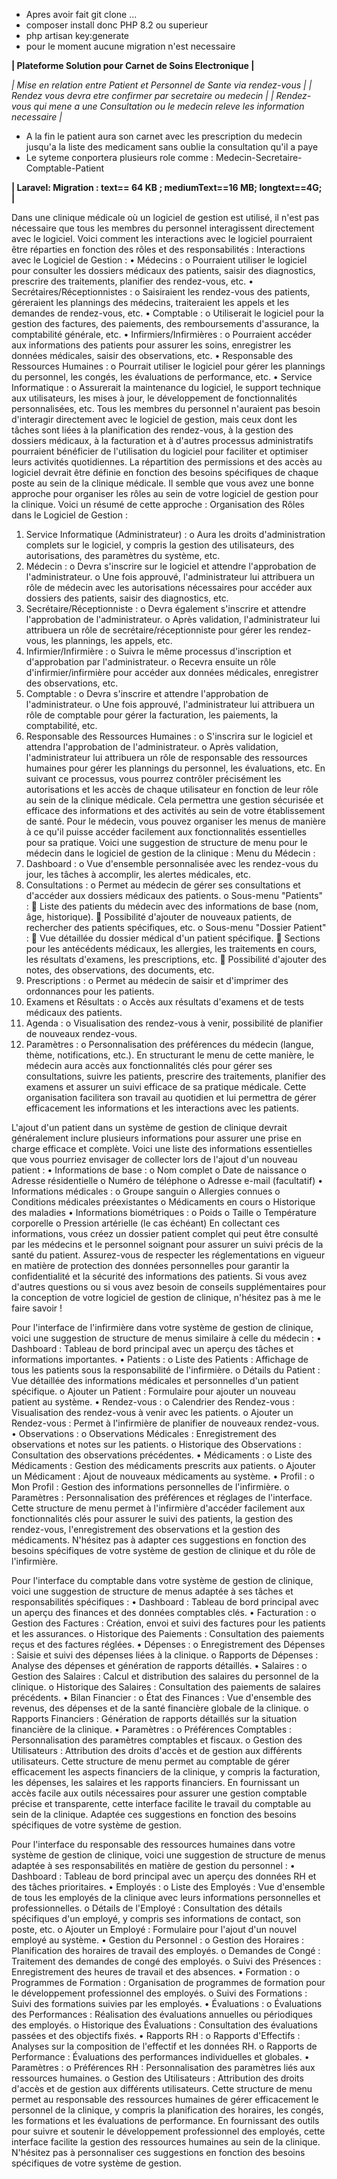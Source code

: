 * Apres avoir fait git clone ...
* composer install donc PHP 8.2 ou superieur
* php artisan key:generate
* pour le moment aucune migration n'est necessaire


**| Plateforme Solution pour Carnet de Soins Electronique |**

*| Mise en relation entre Patient et Personnel de Sante via rendez-vous |*
*| Rendez vous devra etre confirmer par secretaire ou medecin |*
*| Rendez-vous qui mene a une Consultation ou le medecin releve les information necessaire |*
* A la fin le patient aura son carnet avec les prescription du medecin jusqu'a la liste des medicament sans oublie la consultation qu'il a paye 
* Le syteme conportera plusieurs role comme : Medecin-Secretaire-Comptable-Patient


**| Laravel: Migration : text== 64 KB ; mediumText==16 MB; longtext==4G; |**

Dans une clinique médicale où un logiciel de gestion est utilisé, il n'est pas nécessaire que tous les membres du personnel interagissent directement avec le logiciel. Voici comment les interactions avec le logiciel pourraient être réparties en fonction des rôles et des responsabilités :
Interactions avec le Logiciel de Gestion :
•	Médecins :
o	Pourraient utiliser le logiciel pour consulter les dossiers médicaux des patients, saisir des diagnostics, prescrire des traitements, planifier des rendez-vous, etc.
•	Secrétaires/Réceptionnistes :
o	Saisiraient les rendez-vous des patients, géreraient les plannings des médecins, traiteraient les appels et les demandes de rendez-vous, etc.
•	Comptable :
o	Utiliserait le logiciel pour la gestion des factures, des paiements, des remboursements d'assurance, la comptabilité générale, etc.
•	Infirmiers/Infirmières :
o	Pourraient accéder aux informations des patients pour assurer les soins, enregistrer les données médicales, saisir des observations, etc.
•	Responsable des Ressources Humaines :
o	Pourrait utiliser le logiciel pour gérer les plannings du personnel, les congés, les évaluations de performance, etc.
•	Service Informatique :
o	Assurerait la maintenance du logiciel, le support technique aux utilisateurs, les mises à jour, le développement de fonctionnalités personnalisées, etc.
Tous les membres du personnel n'auraient pas besoin d'interagir directement avec le logiciel de gestion, mais ceux dont les tâches sont liées à la planification des rendez-vous, à la gestion des dossiers médicaux, à la facturation et à d'autres processus administratifs pourraient bénéficier de l'utilisation du logiciel pour faciliter et optimiser leurs activités quotidiennes. La répartition des permissions et des accès au logiciel devrait être définie en fonction des besoins spécifiques de chaque poste au sein de la clinique médicale.
Il semble que vous avez une bonne approche pour organiser les rôles au sein de votre logiciel de gestion pour la clinique. Voici un résumé de cette approche :
Organisation des Rôles dans le Logiciel de Gestion :
1.	Service Informatique (Administrateur) :
o	Aura les droits d'administration complets sur le logiciel, y compris la gestion des utilisateurs, des autorisations, des paramètres du système, etc.
2.	Médecin :
o	Devra s'inscrire sur le logiciel et attendre l'approbation de l'administrateur.
o	Une fois approuvé, l'administrateur lui attribuera un rôle de médecin avec les autorisations nécessaires pour accéder aux dossiers des patients, saisir des diagnostics, etc.
3.	Secrétaire/Réceptionniste :
o	Devra également s'inscrire et attendre l'approbation de l'administrateur.
o	Après validation, l'administrateur lui attribuera un rôle de secrétaire/réceptionniste pour gérer les rendez-vous, les plannings, les appels, etc.
4.	Infirmier/Infirmière :
o	Suivra le même processus d'inscription et d'approbation par l'administrateur.
o	Recevra ensuite un rôle d'infirmier/infirmière pour accéder aux données médicales, enregistrer des observations, etc.
5.	Comptable :
o	Devra s'inscrire et attendre l'approbation de l'administrateur.
o	Une fois approuvé, l'administrateur lui attribuera un rôle de comptable pour gérer la facturation, les paiements, la comptabilité, etc.
6.	Responsable des Ressources Humaines :
o	S'inscrira sur le logiciel et attendra l'approbation de l'administrateur.
o	Après validation, l'administrateur lui attribuera un rôle de responsable des ressources humaines pour gérer les plannings du personnel, les évaluations, etc.
En suivant ce processus, vous pourrez contrôler précisément les autorisations et les accès de chaque utilisateur en fonction de leur rôle au sein de la clinique médicale. Cela permettra une gestion sécurisée et efficace des informations et des activités au sein de votre établissement de santé.
Pour le médecin, vous pouvez organiser les menus de manière à ce qu'il puisse accéder facilement aux fonctionnalités essentielles pour sa pratique. Voici une suggestion de structure de menu pour le médecin dans le logiciel de gestion de la clinique :
Menu du Médecin :
1.	Dashboard :
o	Vue d'ensemble personnalisée avec les rendez-vous du jour, les tâches à accomplir, les alertes médicales, etc.
2.	Consultations :
o	Permet au médecin de gérer ses consultations et d'accéder aux dossiers médicaux des patients.
o	Sous-menu "Patients" :
	Liste des patients du médecin avec des informations de base (nom, âge, historique).
	Possibilité d'ajouter de nouveaux patients, de rechercher des patients spécifiques, etc.
o	Sous-menu "Dossier Patient" :
	Vue détaillée du dossier médical d'un patient spécifique.
	Sections pour les antécédents médicaux, les allergies, les traitements en cours, les résultats d'examens, les prescriptions, etc.
	Possibilité d'ajouter des notes, des observations, des documents, etc.
3.	Prescriptions :
o	Permet au médecin de saisir et d'imprimer des ordonnances pour les patients.
4.	Examens et Résultats :
o	Accès aux résultats d'examens et de tests médicaux des patients.
5.	Agenda :
o	Visualisation des rendez-vous à venir, possibilité de planifier de nouveaux rendez-vous.
6.	Paramètres :
o	Personnalisation des préférences du médecin (langue, thème, notifications, etc.).
En structurant le menu de cette manière, le médecin aura accès aux fonctionnalités clés pour gérer ses consultations, suivre les patients, prescrire des traitements, planifier des examens et assurer un suivi efficace de sa pratique médicale. Cette organisation facilitera son travail au quotidien et lui permettra de gérer efficacement les informations et les interactions avec les patients.

L'ajout d'un patient dans un système de gestion de clinique devrait généralement inclure plusieurs informations pour assurer une prise en charge efficace et complète. Voici une liste des informations essentielles que vous pourriez envisager de collecter lors de l'ajout d'un nouveau patient :
•	Informations de base :
o	Nom complet
o	Date de naissance
o	Adresse résidentielle
o	Numéro de téléphone
o	Adresse e-mail (facultatif)
•	Informations médicales :
o	Groupe sanguin
o	Allergies connues
o	Conditions médicales préexistantes
o	Médicaments en cours
o	Historique des maladies
•	Informations biométriques :
o	Poids
o	Taille
o	Température corporelle
o	Pression artérielle (le cas échéant)
En collectant ces informations, vous créez un dossier patient complet qui peut être consulté par les médecins et le personnel soignant pour assurer un suivi précis de la santé du patient. Assurez-vous de respecter les réglementations en vigueur en matière de protection des données personnelles pour garantir la confidentialité et la sécurité des informations des patients.
Si vous avez d'autres questions ou si vous avez besoin de conseils supplémentaires pour la conception de votre logiciel de gestion de clinique, n'hésitez pas à me le faire savoir !
 

Pour l'interface de l'infirmière dans votre système de gestion de clinique, voici une suggestion de structure de menus similaire à celle du médecin :
•	Dashboard : Tableau de bord principal avec un aperçu des tâches et informations importantes.
•	Patients :
o	Liste des Patients : Affichage de tous les patients sous la responsabilité de l'infirmière.
o	Détails du Patient : Vue détaillée des informations médicales et personnelles d'un patient spécifique.
o	Ajouter un Patient : Formulaire pour ajouter un nouveau patient au système.
•	Rendez-vous :
o	Calendrier des Rendez-vous : Visualisation des rendez-vous à venir avec les patients.
o	Ajouter un Rendez-vous : Permet à l'infirmière de planifier de nouveaux rendez-vous.
•	Observations :
o	Observations Médicales : Enregistrement des observations et notes sur les patients.
o	Historique des Observations : Consultation des observations précédentes.
•	Médicaments :
o	Liste des Médicaments : Gestion des médicaments prescrits aux patients.
o	Ajouter un Médicament : Ajout de nouveaux médicaments au système.
•	Profil :
o	Mon Profil : Gestion des informations personnelles de l'infirmière.
o	Paramètres : Personnalisation des préférences et réglages de l'interface.
Cette structure de menu permet à l'infirmière d'accéder facilement aux fonctionnalités clés pour assurer le suivi des patients, la gestion des rendez-vous, l'enregistrement des observations et la gestion des médicaments. N'hésitez pas à adapter ces suggestions en fonction des besoins spécifiques de votre système de gestion de clinique et du rôle de l'infirmière.


Pour l'interface du comptable dans votre système de gestion de clinique, voici une suggestion de structure de menus adaptée à ses tâches et responsabilités spécifiques :
•	Dashboard : Tableau de bord principal avec un aperçu des finances et des données comptables clés.
•	Facturation :
o	Gestion des Factures : Création, envoi et suivi des factures pour les patients et les assurances.
o	Historique des Paiements : Consultation des paiements reçus et des factures réglées.
•	Dépenses :
o	Enregistrement des Dépenses : Saisie et suivi des dépenses liées à la clinique.
o	Rapports de Dépenses : Analyse des dépenses et génération de rapports détaillés.
•	Salaires :
o	Gestion des Salaires : Calcul et distribution des salaires du personnel de la clinique.
o	Historique des Salaires : Consultation des paiements de salaires précédents.
•	Bilan Financier :
o	État des Finances : Vue d'ensemble des revenus, des dépenses et de la santé financière globale de la clinique.
o	Rapports Financiers : Génération de rapports détaillés sur la situation financière de la clinique.
•	Paramètres :
o	Préférences Comptables : Personnalisation des paramètres comptables et fiscaux.
o	Gestion des Utilisateurs : Attribution des droits d'accès et de gestion aux différents utilisateurs.
Cette structure de menu permet au comptable de gérer efficacement les aspects financiers de la clinique, y compris la facturation, les dépenses, les salaires et les rapports financiers. En fournissant un accès facile aux outils nécessaires pour assurer une gestion comptable précise et transparente, cette interface facilite le travail du comptable au sein de la clinique. Adaptée ces suggestions en fonction des besoins spécifiques de votre système de gestion.


Pour l'interface du responsable des ressources humaines dans votre système de gestion de clinique, voici une suggestion de structure de menus adaptée à ses responsabilités en matière de gestion du personnel :
•	Dashboard : Tableau de bord principal avec un aperçu des données RH et des tâches prioritaires.
•	Employés :
o	Liste des Employés : Vue d'ensemble de tous les employés de la clinique avec leurs informations personnelles et professionnelles.
o	Détails de l'Employé : Consultation des détails spécifiques d'un employé, y compris ses informations de contact, son poste, etc.
o	Ajouter un Employé : Formulaire pour l'ajout d'un nouvel employé au système.
•	Gestion du Personnel :
o	Gestion des Horaires : Planification des horaires de travail des employés.
o	Demandes de Congé : Traitement des demandes de congé des employés.
o	Suivi des Présences : Enregistrement des heures de travail et des absences.
•	Formation :
o	Programmes de Formation : Organisation de programmes de formation pour le développement professionnel des employés.
o	Suivi des Formations : Suivi des formations suivies par les employés.
•	Évaluations :
o	Évaluations des Performances : Réalisation des évaluations annuelles ou périodiques des employés.
o	Historique des Évaluations : Consultation des évaluations passées et des objectifs fixés.
•	Rapports RH :
o	Rapports d'Effectifs : Analyses sur la composition de l'effectif et les données RH.
o	Rapports de Performance : Évaluations des performances individuelles et globales.
•	Paramètres :
o	Préférences RH : Personnalisation des paramètres liés aux ressources humaines.
o	Gestion des Utilisateurs : Attribution des droits d'accès et de gestion aux différents utilisateurs.
Cette structure de menu permet au responsable des ressources humaines de gérer efficacement le personnel de la clinique, y compris la planification des horaires, les congés, les formations et les évaluations de performance. En fournissant des outils pour suivre et soutenir le développement professionnel des employés, cette interface facilite la gestion des ressources humaines au sein de la clinique. N'hésitez pas à personnaliser ces suggestions en fonction des besoins spécifiques de votre système de gestion.
